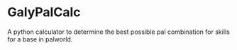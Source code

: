 # GalyPalCalc
A python calculator to determine the best possible pal combination for skills for a base in palworld.
